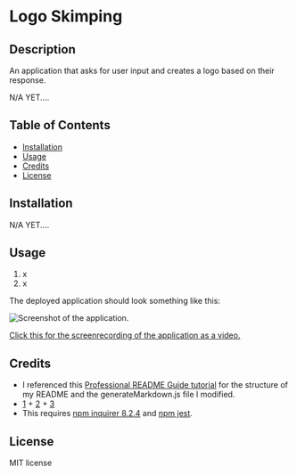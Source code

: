 # Logo Skimping

## Description

An application that asks for user input and creates a logo based on their response.

N/A YET....

## Table of Contents

- [Installation](#installation)
- [Usage](#usage)
- [Credits](#credits)
- [License](#license)

## Installation

N/A YET....

## Usage

1. x
2. x

The deployed application should look something like this:

![Screenshot of the application.](./assets/screenrecordingGif.gif)

[Click this for the screenrecording of the application as a video.](https://github.com/niko-vu/logo-skimping/blob/main/assets/screenrecording.webm)

## Credits

* I referenced this [Professional README Guide tutorial](https://coding-boot-camp.github.io/full-stack/github/professional-readme-guide) for the structure of my README and the generateMarkdown.js file I modified.
* [1](https://www.golinuxcloud.com/svg-javascript/#:~:text=One%20way%20to%20create%20an,that%20make%20up%20the%20image.) + [2](https://javascript.plainenglish.io/how-to-create-an-svg-element-with-vanilla-javascript-a6b140745196) + [3](https://www.digitalocean.com/community/tutorials/nodejs-interactive-command-line-prompts#step-4-using-lists-raw-lists-expandable-lists-checkboxes-passwords-and-editors)
* This requires [npm inquirer 8.2.4](https://www.npmjs.com/package/inquirer/v/8.2.4) and [npm jest](https://www.npmjs.com/package/jest?activeTab=code).

## License

MIT license
